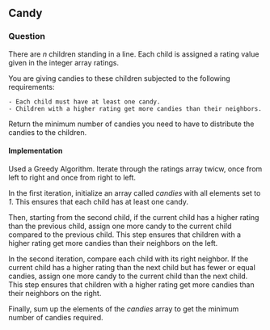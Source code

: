 ## Candy

### Question 

There are *n* children standing in a line. Each child is assigned a rating value given in the integer array ratings.

You are giving candies to these children subjected to the following requirements:
    
    - Each child must have at least one candy.
    - Children with a higher rating get more candies than their neighbors.
    
Return the minimum number of candies you need to have to distribute the candies to the children.

#### Implementation 

Used a Greedy Algorithm. Iterate through the ratings array twicw, once from left to right and once from right to left.

In the first iteration, initialize an array called *candies* with all elements set to *1*. This ensures that each child has at least one candy.

Then, starting from the second child, if the current child has a higher rating than the previous child, assign one more candy to the current child compared to the previous child. This step ensures that children with a higher rating get more candies than their neighbors on the left.

In the second iteration, compare each child with its right neighbor. If the current child has a higher rating than the next child but has fewer or equal candies, assign one more candy to the current child than the next child. This step ensures that children with a higher rating get more candies than their neighbors on the right.

Finally, sum up the elements of the *candies* array to get the minimum number of candies required.
